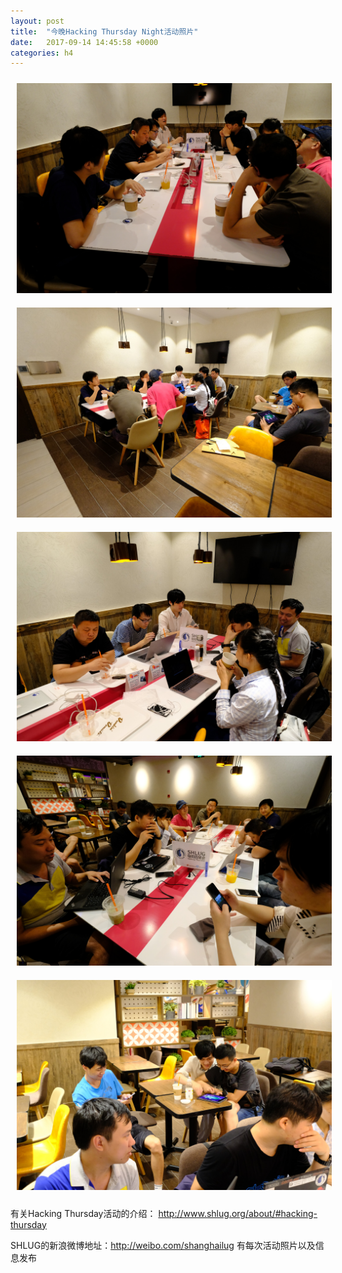 ```yaml
---
layout: post
title:  "今晚Hacking Thursday Night活动照片"
date:   2017-09-14 14:45:58 +0000
categories: h4
---
```


[<img style='margin:10px;' src='https://raw.githubusercontent.com/shanghailug/res2017/master/h914.h4/h914_2011_3500+08.1920p.jpg'>](https://raw.githubusercontent.com/shanghailug/res2017/master/h914.h4/h914_2011_3500+08.JPG)
[<img style='margin:10px;' src='https://raw.githubusercontent.com/shanghailug/res2017/master/h914.h4/h914_2014_4800+08.1920p.jpg'>](https://raw.githubusercontent.com/shanghailug/res2017/master/h914.h4/h914_2014_4800+08.JPG)
[<img style='margin:10px;' src='https://raw.githubusercontent.com/shanghailug/res2017/master/h914.h4/h914_2015_3500+08.1920p.jpg'>](https://raw.githubusercontent.com/shanghailug/res2017/master/h914.h4/h914_2015_3500+08.JPG)
[<img style='margin:10px;' src='https://raw.githubusercontent.com/shanghailug/res2017/master/h914.h4/h914_2020_1900+08.1920p.jpg'>](https://raw.githubusercontent.com/shanghailug/res2017/master/h914.h4/h914_2020_1900+08.JPG)
[<img style='margin:10px;' src='https://raw.githubusercontent.com/shanghailug/res2017/master/h914.h4/h914_2032_0900+08.1920p.jpg'>](https://raw.githubusercontent.com/shanghailug/res2017/master/h914.h4/h914_2032_0900+08.JPG)

有关Hacking Thursday活动的介绍：
http://www.shlug.org/about/#hacking-thursday

SHLUG的新浪微博地址：http://weibo.com/shanghailug 有每次活动照片以及信息发布


